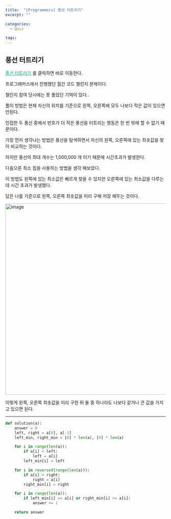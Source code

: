 ```yaml
---
title:  "[Programmers] 풍선 터트리기"
excerpt: ""

categories:
  - Quiz

tags:
---
```


## 풍선 터트리기

<a href="https://programmers.co.kr/learn/courses/30/lessons/68646" style="color:#0FA678">풍선 터트리기</a> 를 클릭하면 바로 이동한다.

프로그래머스에서 진행했던 월간 코드 챌린지 문제이다.

챌린지 참여 당시에는 못 풀었던 기억이 있다..

풀이 방법은 현재 자신의 위치를 기준으로 왼쪽, 오른쪽에 모두 나보다 작은 값이 있으면 안된다.

인접한 두 풍선 중에서 번호가 더 작은 풍선을 터트리는 행동은 한 번 밖에 할 수 없기 때문이다.



가장 먼저 생각나는 방법은 풍선을 탐색하면서 자신의 왼쪽, 오른쪽에 있는 최솟값을 찾아 비교하는 것이다.

하지만 풍선의 최대 개수는 1,000,000 개 이기 때문에 시간초과가 발생한다.



다음으론 최소 힙을 사용하는 방법을 생각 해보았다.

이 방법도 왼쪽에 있는 최소값은 빠르게 찾을 수 있지만 오른쪽에 있는 최소값을 다루는데 시간 초과가 발생했다.



답은 나를 기준으로 왼쪽, 오른쪽 최솟값을 미리 구해 저장 해두는 것이다.

<img src="https://user-images.githubusercontent.com/54533309/108673463-0f8ceb80-7527-11eb-9be0-5099cf3cb788.png" alt="image" width=600 />

이렇게 왼쪽, 오른쪽 최솟값을 미리 구한 뒤 둘 중 하나라도 나보다 같거나 큰 값을 가지고 있으면 된다.

---

```python
def solution(a):
	answer = 0
	left, right = a[0], a[-1]
	left_min, right_min = [0] * len(a), [0] * len(a)

	for i in range(len(a)):
		if a[i] < left:
			left = a[i]
		left_min[i] = left

	for i in reversed(range(len(a))):
		if a[i] < right:
			right = a[i]
		right_min[i] = right

	for i in range(len(a)):
		if left_min[i] >= a[i] or right_min[i] >= a[i]:
			answer += 1

	return answer
```

 <br>


